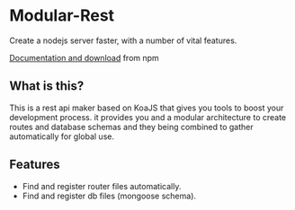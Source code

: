 # Modular-Rest
Create a nodejs server faster, with a number of vital features.

[Documentation and download](https://www.npmjs.com/package/modular-rest) from npm

## What is this?
This is a rest api maker based on KoaJS that gives you tools to boost your development process. 
it provides you and a modular architecture to create routes and database schemas and they being combined to gather automatically for global use.

## Features
* Find and register router files automatically.
* Find and register db files (mongoose schema).

